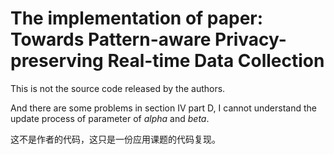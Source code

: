 # The implementation of paper: Towards Pattern-aware Privacy-preserving Real-time Data Collection

This is not the source code released by the authors. 

And there are some problems in section IV part D, I cannot understand the update process of parameter of $alpha$ and $beta$.


这不是作者的代码，这只是一份应用课题的代码复现。
